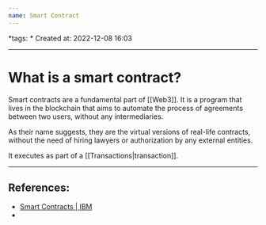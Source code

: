 ```yaml
---
name: Smart Contract 
---
```

*tags: *
Created at: 2022-12-08 16:03

---

# What is a smart contract?

Smart contracts are a fundamental part of [[Web3]]. It is a program that lives in the blockchain that aims to automate the process of agreements between two users, without any intermediaries.

As their name suggests, they are the virtual versions of real-life contracts, without the need of hiring lawyers or authorization by any external entities. 

It executes as part of a [[Transactions|transaction]].

---
## References:
- [Smart Contracts | IBM](https://www.ibm.com/topics/smart-contracts)
- 